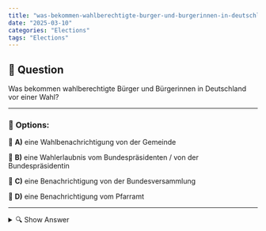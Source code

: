 ```yaml
---
title: "was-bekommen-wahlberechtigte-burger-und-burgerinnen-in-deutschland-vor-einer-wahl"
date: "2025-03-10"
categories: "Elections"
tags: "Elections"
---
```


## 📌 **Question**

Was bekommen wahlberechtigte Bürger und Bürgerinnen in Deutschland vor einer Wahl?



---

### 📝 **Options:**

🔘 **A)** eine Wahlbenachrichtigung von der Gemeinde

🔘 **B)** eine Wahlerlaubnis vom Bundespräsidenten / von der Bundespräsidentin

🔘 **C)** eine Benachrichtigung von der Bundesversammlung

🔘 **D)** eine Benachrichtigung vom Pfarramt

---

<details>
  <summary>🔍 Show Answer</summary>

  <p>
💡  <b>Correct Answer:</b>  a
  </p>
  <p>
    📖<b>Explanation:</b>
    In Deutschland finden regelmäßig Wahlen auf verschiedenen Ebenen statt, wie Bundestags-, Landes- und Kommunalwahlen. Wahlberechtigte Bürgerinnen und Bürger erhalten vor einer Wahl wichtige Informationen von ihrer Gemeinde. Diese Benachrichtigung enthält Details zum Wahltag, dem zuständigen Wahllokal und den erforderlichen Unterlagen. Sie stellt sicher, dass alle Berechtigten wissen, wo und wann sie ihre Stimme abgeben können. Solche Mitteilungen fördern die Wahlbeteiligung und gewährleisten einen reibungslosen Ablauf des Wahlprozesses.
  </p>
</details>
